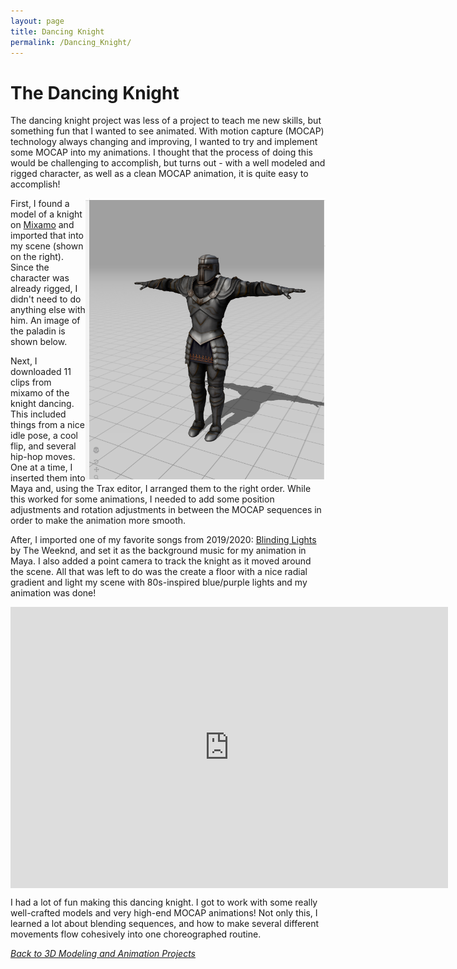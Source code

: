 ```yaml
---
layout: page
title: Dancing Knight
permalink: /Dancing_Knight/
---
```

# The Dancing Knight

The dancing knight project was less of a project to teach me new skills, but something fun that I wanted to see animated. With motion capture (MOCAP) technology always changing and improving, I wanted to try and implement some MOCAP into my animations. I thought that the process of doing this would be challenging to accomplish, but turns out - with a well modeled and rigged character, as well as a clean MOCAP animation, it is quite easy to accomplish!

<img align="right" src="/assets/KnightMixamo.png" style="height:450px;">
First, I found a model of a knight on <a href="https://www.mixamo.com/#/?page=1&query=paladin&type=Character">Mixamo</a> and imported that into my scene (shown on the right). Since the character was already rigged, I didn't need to do anything else with him. An image of the paladin is shown below. 

Next, I downloaded 11 clips from mixamo of the knight dancing. This included things from a nice idle pose, a cool flip, and several hip-hop moves. One at a time, I inserted them into Maya and, using the Trax editor, I arranged them to the right order. While this worked for some animations, I needed to add some position adjustments and rotation adjustments in between the MOCAP sequences in order to make the animation more smooth. 

After, I imported one of my favorite songs from 2019/2020: <a href="https://www.youtube.com/watch?v=fHI8X4OXluQ&ab_channel=TheWeekndVEVO">Blinding Lights</a> by The Weeknd, and set it as the background music for my animation in Maya. I also added a point camera to track the knight as it moved around the scene. All that was left to do was the create a floor with a nice radial gradient and light my scene with 80s-inspired blue/purple lights and my animation was done! 

<iframe align ="center" width="700" height="450" src="https://www.youtube.com/embed/Y8xnxaYjlXU" frameborder="0" allow="accelerometer; clipboard-write; encrypted-media; gyroscope; picture-in-picture"></iframe>

I had a lot of fun making this dancing knight. I got to work with some really well-crafted models and very high-end MOCAP animations! Not only this, I learned a lot about blending sequences, and how to make several different movements flow cohesively into one choreographed routine.

[*Back to 3D Modeling and Animation Projects*]({{site.baseurl}}/Modeling_and_Animation/)